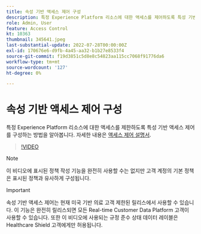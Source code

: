```yaml
---
title: 속성 기반 액세스 제어 구성
description: 특정 Experience Platform 리소스에 대한 액세스를 제어하도록 특성 기반 액세스 제어를 구성하는 방법을 알아봅니다.
role: Admin, User
feature: Access Control
kt: 10363
thumbnail: 345641.jpeg
last-substantial-update: 2022-07-28T00:00:00Z
exl-id: 170676e6-d9fb-4a45-aa32-b1b27e8533f4
source-git-commit: f19d3851c5d8e8c54823aa115cc7068f91776da6
workflow-type: tm+mt
source-wordcount: '127'
ht-degree: 0%

---
```


# 속성 기반 액세스 제어 구성

특정 Experience Platform 리소스에 대한 액세스를 제한하도록 특성 기반 액세스 제어를 구성하는 방법을 알아봅니다. 자세한 내용은 [액세스 제어 설명서](https://experienceleague.adobe.com/docs/experience-platform/access-control/abac/overview.html).

>[!VIDEO](https://video.tv.adobe.com/v/345641?quality=12&learn=on)

>[!NOTE]
>
> 이 비디오에 표시된 정책 작성 기능을 완전히 사용할 수는 없지만 고객 계정의 기본 정책은 표시된 정책과 유사하게 구성됩니다.

>[!IMPORTANT]
>
> 속성 기반 액세스 제어는 현재 미국 기반 의료 고객 제한된 릴리스에서 사용할 수 있습니다. 이 기능은 완전히 릴리스되면 모든 Real-time Customer Data Platform 고객이 사용할 수 있습니다. 또한 이 비디오에 사용되는 규정 준수 상태 데이터 레이블은 Healthcare Shield 고객에게만 허용됩니다.
